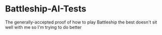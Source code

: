 # Battleship-AI-Tests
The generally-accepted proof of how to play Battleship the best doesn't sit well with me so I'm trying to do better
